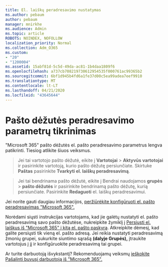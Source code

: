 ```yaml
---
title: El. laiškų peradresavimo nustatymas
ms.author: pebaum
author: pebaum
manager: mnirkhe
ms.audience: Admin
ms.topic: article
ROBOTS: NOINDEX, NOFOLLOW
localization_priority: Normal
ms.collection: Adm_O365
ms.custom:
- "20"
- "1200004"
ms.assetid: 15abf81d-5c5d-49da-ac81-1b4daa1809f6
ms.openlocfilehash: a737cb708219730612954535f000761ac99365b2
ms.sourcegitcommit: 6bf1d945b4fd6a1fe37d00c5ea99adea7eef9910
ms.translationtype: MT
ms.contentlocale: lt-LT
ms.lasthandoff: 04/21/2020
ms.locfileid: "43645644"
---
```

# <a name="check-the-email-forwarding-settings-for-a-mailbox"></a>Pašto dėžutės peradresavimo parametrų tikrinimas

"Microsoft 365" pašto dėžutės el. pašto peradresavimo parametrus lengva patikrinti. Tiesiog atlikite šiuos veiksmus.
  
> Jei tai vartotojo pašto dėžutė, eikite į **Vartotojai** \> **Aktyvūs vartotojai** ir pasirinkite vartotoją, kurio pašto dėžutę persiunčiate. Skirtuke **Paštas** pasirinkite **Tvarkyti el. laiškų peradresavimą**.

> Jei tai bendrinama pašto dėžutė, eikite į Bendrai naudojamos **grupės** \> **pašto dėžutės** ir pasirinkite bendrinamą pašto dėžutę, kurią persiunčiate. Pasirinkite **Redaguoti** el. laiškų peradresavimui.

Jei norite gauti daugiau informacijos, [peržiūrėkite konfigūruoti el. pašto peradresavimas "Microsoft 365".](https://docs.microsoft.com/office365/admin/email/configure-email-forwarding)
  
Norėdami siųsti instrukcijas vartotojams, kad jie galėtų nustatyti el. pašto peradresavimą savo pašto dėžutėse, nukreipkite žymiklį į [Persiųsti el. laiškus iš "Microsoft 365" į kitą el. pašto paskyrą](https://support.office.com/article/Forward-email-from-Office-365-to-another-email-account-1ed4ee1e-74f8-4f53-a174-86b748ff6a0e). Atkreipkite dėmesį, kad galite persiųsti tik vieną el. pašto adresą. Jei reikia nustatyti peradresavimą žmonių grupei, sukurkite siuntimo sąrašą **(dalyje Grupės),** įtraukite vartotojus į jį ir konfigūruokite peradresavimą tai grupei.
  
Ar turite darbuotoją išvykstantį? Rekomenduojamų veiksmų [ieškokite Pašalinti buvusį darbuotoją iš "Microsoft 365".](https://docs.microsoft.com/office365/admin/add-users/remove-former-employee)